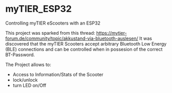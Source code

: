 # myTIER_ESP32
Controlling myTIER eScooters with an ESP32

This project was sparked from this thread: https://mytier-forum.de/community/topic/akkustand-via-bluetooth-auslesen/
It was discovered that the myTIER Scooters accept arbitrary Bluetooth Low Energy (BLE) connections and can be controlled when in possesion of the correct BT-Password. 

The Project allows to:
- Access to Information/Stats of the Scooter
- lock/unlock
- turn LED on/Off
